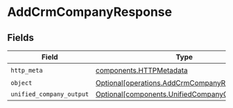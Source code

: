 # AddCrmCompanyResponse


## Fields

| Field                                                                                                  | Type                                                                                                   | Required                                                                                               | Description                                                                                            |
| ------------------------------------------------------------------------------------------------------ | ------------------------------------------------------------------------------------------------------ | ------------------------------------------------------------------------------------------------------ | ------------------------------------------------------------------------------------------------------ |
| `http_meta`                                                                                            | [components.HTTPMetadata](../../models/components/httpmetadata.md)                                     | :heavy_check_mark:                                                                                     | N/A                                                                                                    |
| `object`                                                                                               | [Optional[operations.AddCrmCompanyResponseBody]](../../models/operations/addcrmcompanyresponsebody.md) | :heavy_minus_sign:                                                                                     | N/A                                                                                                    |
| `unified_company_output`                                                                               | [Optional[components.UnifiedCompanyOutput]](../../models/components/unifiedcompanyoutput.md)           | :heavy_minus_sign:                                                                                     | N/A                                                                                                    |